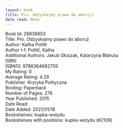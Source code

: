 ```yaml
---
layout: book
title: Pro. Odzyskajmy prawo do aborcji
date_read: None
---
```


Book Id: 26836653<br />
Title: Pro. Odzyskajmy prawo do aborcji<br />
Author: Katha Pollitt<br />
Author l-f: Pollitt, Katha<br />
Additional Authors: Jakub Głuszak, Katarzyna Błahuta<br />
ISBN: <br />
ISBN13: 9788364682759<br />
My Rating: 0<br />
Average Rating: 4.29<br />
Publisher: Krytyka Polityczna<br />
Binding: Paperback<br />
Number of Pages: 276<br />
Year Published: 2015<br />
Date Read: <br />
Date Added: 2021/01/18<br />
Bookshelves: kupka-wstydu<br />
Bookshelves with positions: kupka-wstydu (#2109)<br />

